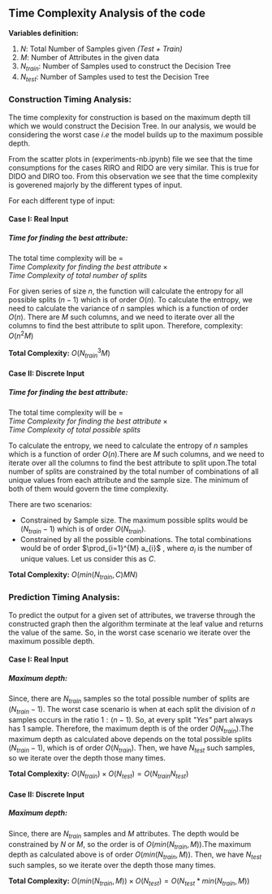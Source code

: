## Time Complexity Analysis of the code

**Variables definition:**

1. $N$: Total Number of Samples given _(Test + Train)_
2. $M$: Number of Attributes in the given data
3. $N_{train}$: Number of Samples used to construct the Decision Tree
4. $N_{test}$: Number of Samples used to test the Decision Tree

### Construction Timing Analysis:

The time complexity for construction is based on the maximum depth till which we would construct the Decision Tree. In our analysis, we would be considering the worst case $i.e$ the model builds up to the maximum possible depth.

From the scatter plots in (experiments-nb.ipynb) file we see that the time consumptions for the cases RIRO and RIDO are very similar. This is true for DIDO and DIRO too. From this observation we see that the time complexity is goverened majorly by the different types of input.

For each different type of input:

#### Case I: Real Input

##### Time for finding the best attribute:

The total time complexity will be = $Time\ Complexity\ for\ finding\ the\ best\ attribute \times Time\ Complexity\ of\ total\ number\ of \ splits$

For given series of size $n$, the function will calculate the entropy for all possible splits $(n - 1)$ which is of order $O(n)$. To calculate the entropy, we need to calculate the variance of $n$ samples which is a function of order $O(n)$.
There are $M$ such columns, and we need to iterate over all the columns to find the best attribute to split upon. Therefore, complexity: $O(n^2M)$

**Total Complexity:** $O(N_{train}^3 M)$

#### Case II: Discrete Input

##### Time for finding the best attribute:

The total time complexity will be = $Time\ Complexity\ for\ finding\ the\ best\ attribute \times Time\ Complexity\ of\ total\ possible\ splits$

To calculate the entropy, we need to calculate the entropy of $n$ samples which is a function of order $O(n)$.There are $M$ such columns, and we need to iterate over all the columns to find the best attribute to split upon.The total number of splits are constrained by the total number of combinations of all unique values from each attribute and the sample size. The minimum of both of them would govern the time complexity.

There are two scenarios:
- Constrained by Sample size.
  The maximum possible splits would be $(N_{train} - 1)$ which is of order $O(N_{train})$.
- Constrained by all the possible combinations.
  The total combinations would be of order $\prod_{i=1}^{M} a_{i}$ , where $a_i$ is the number of unique values. Let us consider this as $C$.


**Total Complexity:** $O(min(N_{train}, C) MN)$

### Prediction Timing Analysis:

To predict the output for a given set of attributes, we traverse through the constructed graph then the algorithm terminate at the leaf value and returns the value of the same. So, in the worst case scenario we iterate over the maximum possible depth.

#### Case I: Real Input

##### Maximum depth:

Since, there are $N_{train}$ samples so the total possible number of splits are $(N_{train} - 1)$. The worst case scenario is when at each split the division of $n$ samples occurs in the ratio $1:(n - 1)$. So, at every split _"Yes"_ part always has 1 sample. Therefore, the maximum depth is of the order $O(N_{train})$.The maximum depth as calculated above depends on the total possible splits $(N_{train} - 1)$, which is of order $O(N_{train})$. Then, we have $N_{test}$ such samples, so we iterate over the depth those many times.

**Total Complexity:** $O(N_{train}) \times O(N_{test}) = O(N_{train}N_{test})$

#### Case II: Discrete Input

##### Maximum depth:

Since, there are $N_{train}$ samples and $M$ attributes. The depth would be constrained by $N$ or $M$, so the order is of $O(min(N_{train}, M))$.The maximum depth as calculated above is of order $O(min(N_{train}, M))$. Then, we have $N_{test}$ such samples, so we iterate over the depth those many times.

**Total Complexity:** $O(min(N_{train}, M)) \times O(N_{test}) = O(N_{test}*min(N_{train}, M))$









